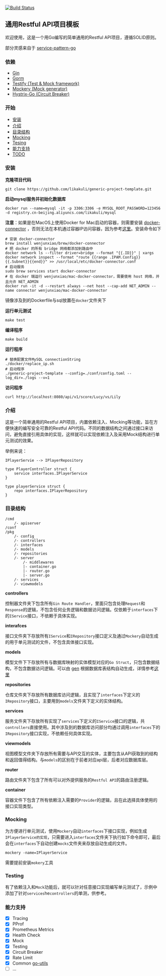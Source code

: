 [![Build Status](https://travis-ci.com/likakuli/generic-project-template.svg?branch=master)](https://travis-ci.com/likakuli/generic-project-template)
## 通用Restful API项目模板

欢迎使用，这是一个用Go编写的简单通用的Restful API项目，遵循SOLID原则。

部分灵感来自于 [service-pattern-go](https://github.com/irahardianto/service-pattern-go)

### 依赖

* [Gin](https://github.com/gin-gonic/gin)
* [Gorm](https://github.com/go-gorm/gorm)
* [Testify (Test & Mock framework)](https://github.com/stretchr/testify)
* [Mockery (Mock generator)](https://github.com/vektra/mockery)
* [Hystrix-Go (Circuit Breaker)](https://github.com/afex/hystrix-go)

### 开始

* [安装](#安装)
* [介绍](#介绍)
* [目录结构](#目录结构)
* [Mocking](#mocking)
* [Tesing](#testing)
* [能力支持](#能力支持)
* [TODO](#TODO)

### 安装

**克隆项目代码**

```
git clone https://github.com/likakuli/generic-project-template.git
```   

**启动mysql服务并初始化数据库**

```
docker run --name=mysql -it -p 3306:3306 -e MYSQL_ROOT_PASSWORD=123456 -d registry.cn-beijing.aliyuncs.com/likakuli/mysql
```

**注意**：如果是在MacOS上使用Docker for Mac启动的容器，则需要安装 [docker-connector](https://github.com/wenjunxiao/mac-docker-connector) ，否则无法在本机通过容器IP访问容器，因为参考[这里](https://docs.docker.com/docker-for-mac/networking/#there-is-no-docker0-bridge-on-macos)。安装命令如下

```
# 安装 docker-connector
brew install wenjunxiao/brew/docker-connector  
# 把 docker 的所有 bridge 网络都添加到路由中
docker network ls --filter driver=bridge --format "{{.ID}}" | xargs docker network inspect --format "route {{range .IPAM.Config}}{{.Subnet}}{{end}}" >> /usr/local/etc/docker-connector.conf  
# 启动服务
sudo brew services start docker-connector  
# 在 docker 端运行 wenjunxiao/mac-docker-connector，需要使用 host 网络，并且允许 NET_ADMIN
docker run -it -d --restart always --net host --cap-add NET_ADMIN --name connector wenjunxiao/mac-docker-connector
```

镜像涉及到的Dockerfile与sql放置在`docker`文件夹下

**运行单元测试**

```
make test
```

**编译程序**

```
make build
```

**运行程序**

```
# 替换配置文件MySQL connectionString
./docker/replace_ip.sh
# 启动程序
./generic-project-template --config=./conf/config.toml --log_dir=./logs --v=1
```

**访问程序**

```
curl http://localhost:8080/api/v1/score/Lucy/vs/Lily
```

### 介绍

这是一个简单通用的Restful API项目，内置依赖注入、Mocking等功能，旨在方便快速的编写安全可靠的Restful API代码。不同的数据结构之间通过接口来访问，避免直接引用具体的实现，这样就可以实现依赖注入及采用Mock结构进行单元测试的效果。

举例来说：

`IPlayerServie --> IPlayerRepository`

```
type PlayerController struct {
	service interfaces.IPlayerService
}

type playerService struct {
	repo interfaces.IPlayerRepository
}
```
### 目录结构

```
/cmd
	/- apiserver
/conf
/pkg
	/- config
	/- controllers
	/- interfaces
	/- models
	/- repositories
	/- server
		/- middlewares
		|- container.go
		|- router.go
		|- server.go
	/- services
	/- viewmodels
```
**controllers**

控制器文件夹下包含所有`Gin Route Handler`，里面只包含处理`Request`和`Response`的逻辑，不包含任何业务逻辑和数据访问逻辑。仅依赖于`interfaces`下的`IService`接口，不依赖于具体实现。

**interafces**

接口文件夹下存放所有`IService`和`IRepository`接口定义及通过`Mockery`自动生成的用于单元测试的文件，不包含具体接口实现。

**models**

模型文件下下存放所有与数据库映射的实体模型对应的`Go Struct`，只包含数据结构，不包含数据访问逻辑。可以由 [gen](https://github.com/smallnest/gen) 根据数据库表结构自动生成，详情参考[这里](https://mp.weixin.qq.com/s/J7NO_kybMtatpWCnghu6Ag )

**repositories**

仓库文件夹下存放所有数据库访问逻辑，且实现了`interfaces`下定义的`IRepository`接口，主要用到`models`文件夹下定义的实体结构。

**services**

服务文件夹下存放所有实现了`services`下定义的`IService`接口的逻辑，共`controllers`直接使用。其中涉及到的数据库访问部分均通过调用`interfaces`下的`IRepository`接口实现，不依赖任何具体实现。

**viewmodels**

视图模型文件夹下存放所有需要与API交互的实体，主要包含从API获取到的结构和返回值得结构。与`models`的区别在于前者对应api层，后者对应数据库层。

**router**

路由文件夹下包含了所有可以对外提供服务的`Restful API`的路由注册逻辑。

**container**

容器文件下包含了所有依赖注入需要的`Provider`的逻辑，且在此选择具体使用的接口实现类型。

### Mocking

为方便进行单元测试，使用`Mockery`自动`interfaces`下接口实现，例如生成`IPlayerService的实现`，只需要进入`interfaces`文件夹下执行如下命令即可，最后会在`interfaces`下自动创建`mocks`文件夹来存放自动生成的文件。

```
mockery -name=IPlayerService
```  

需要提前安装`mokery`工具

### Testing

有了依赖注入和`Mock`功能后，就可以针对任意接口实现编写单元测试了，示例中添加了针对`services`he`controllers`的单测，供参考。

### 能力支持

- [x] Tracing
- [x] PProf
- [x] Prometheus Metrics
- [x] Health Check
- [x] Mock
- [x] Testing
- [x] Circuit Breaker
- [x] Rate Limit
- [x] Common [go-utils](https://github.com/leopoldxx/go-utils)
- [ ] ...
